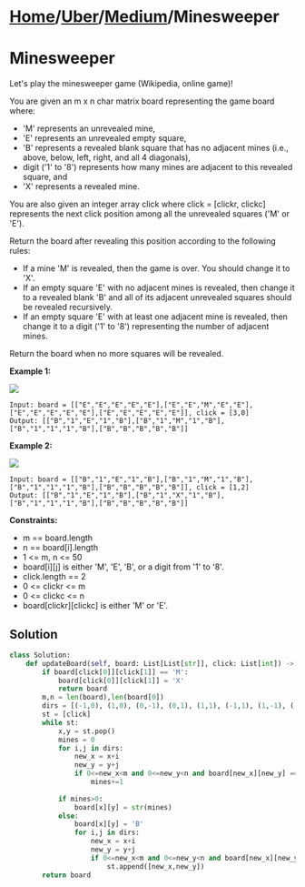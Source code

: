 # [Home](./../..)/[Uber](./..)/[Medium](./)/Minesweeper
<h1>Minesweeper</h1>

<p>
Let's play the minesweeper game (Wikipedia, online game)!

You are given an m x n char matrix board representing the game board where:

* 'M' represents an unrevealed mine,
* 'E' represents an unrevealed empty square,
* 'B' represents a revealed blank square that has no adjacent mines (i.e., above, below, left, right, and all 4 diagonals),
* digit ('1' to '8') represents how many mines are adjacent to this revealed square, and
* 'X' represents a revealed mine.

You are also given an integer array click where click = [clickr, clickc] represents the next click position among all the unrevealed squares ('M' or 'E').

Return the board after revealing this position according to the following rules:

* If a mine 'M' is revealed, then the game is over. You should change it to 'X'.
* If an empty square 'E' with no adjacent mines is revealed, then change it to a revealed blank 'B' and all of its adjacent unrevealed squares should be revealed recursively.
* If an empty square 'E' with at least one adjacent mine is revealed, then change it to a digit ('1' to '8') representing the number of adjacent mines.

Return the board when no more squares will be revealed.
</p>

<b>Example 1:</b>
  
 <img src="https://assets.leetcode.com/uploads/2018/10/12/minesweeper_example_1.png"> 

    Input: board = [["E","E","E","E","E"],["E","E","M","E","E"],["E","E","E","E","E"],["E","E","E","E","E"]], click = [3,0]
    Output: [["B","1","E","1","B"],["B","1","M","1","B"],["B","1","1","1","B"],["B","B","B","B","B"]]
    
<b>Example 2:</b>
  
 <img src="https://assets.leetcode.com/uploads/2018/10/12/minesweeper_example_2.png"> 

    Input: board = [["B","1","E","1","B"],["B","1","M","1","B"],["B","1","1","1","B"],["B","B","B","B","B"]], click = [1,2]
    Output: [["B","1","E","1","B"],["B","1","X","1","B"],["B","1","1","1","B"],["B","B","B","B","B"]]

<b>Constraints:</b>

- m == board.length
- n == board[i].length
- 1 <= m, n <= 50
- board[i][j] is either 'M', 'E', 'B', or a digit from '1' to '8'.
- click.length == 2
- 0 <= clickr <= m
- 0 <= clickc <= n
- board[clickr][clickc] is either 'M' or 'E'.

<h2>Solution</h2>

```python
class Solution:
    def updateBoard(self, board: List[List[str]], click: List[int]) -> List[List[str]]:
        if board[click[0]][click[1]] == 'M':
            board[click[0]][click[1]] = 'X'
            return board
        m,n = len(board),len(board[0])
        dirs = [(-1,0), (1,0), (0,-1), (0,1), (1,1), (-1,1), (1,-1), (-1,-1)]
        st = [click]
        while st:
            x,y = st.pop()
            mines = 0
            for i,j in dirs:
                new_x = x+i
                new_y = y+j
                if 0<=new_x<m and 0<=new_y<n and board[new_x][new_y] == 'M':
                    mines+=1
            
            if mines>0:
                board[x][y] = str(mines)
            else:
                board[x][y] = 'B'
                for i,j in dirs:
                    new_x = x+i
                    new_y = y+j
                    if 0<=new_x<m and 0<=new_y<n and board[new_x][new_y] == 'E':
                        st.append([new_x,new_y])
        return board
```
